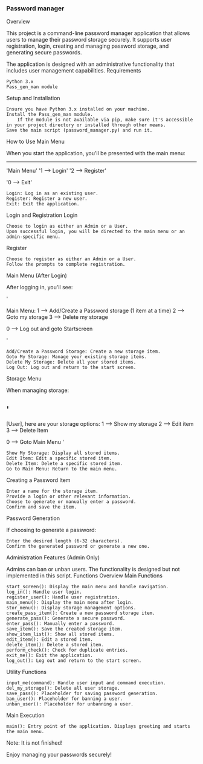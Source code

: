 ### Password manager
Overview

This project is a command-line password manager application that allows users to manage their password storage securely. It supports user registration, login, creating and managing password storage, and generating secure passwords.

The application is designed with an administrative functionality that includes user management capabilities.
Requirements

    Python 3.x
    Pass_gen_man module

Setup and Installation

    Ensure you have Python 3.x installed on your machine.
    Install the Pass_gen_man module.
        If the module is not available via pip, make sure it's accessible in your project directory or installed through other means.
    Save the main script (password_manager.py) and run it.

How to Use
Main Menu

When you start the application, you'll be presented with the main menu:


------------------------------
'Main Menu'
'1 --> Login' 
'2 --> Register' 

'0 --> Exit'



    Login: Log in as an existing user.
    Register: Register a new user.
    Exit: Exit the application.

Login and Registration
Login

    Choose to login as either an Admin or a User.
    Upon successful login, you will be directed to the main menu or an admin-specific menu.

Register

    Choose to register as either an Admin or a User.
    Follow the prompts to complete registration.

Main Menu (After Login)

After logging in, you'll see:

'

Main Menu: 
1 --> Add/Create a Password storage (1 item at a time) 
2 --> Goto my storage 
3 --> Delete my storage 

0 --> Log out and goto Startscreen

'

    Add/Create a Password Storage: Create a new storage item.
    Goto My Storage: Manage your existing storage items.
    Delete My Storage: Delete all your stored items.
    Log Out: Log out and return to the start screen.

Storage Menu

When managing storage:


'
----------------------------------------------
 [User], here are your storage options:
1 --> Show my storage
2 --> Edit item
3 --> Delete Item

0 --> Goto Main Menu
'

    Show My Storage: Display all stored items.
    Edit Item: Edit a specific stored item.
    Delete Item: Delete a specific stored item.
    Go to Main Menu: Return to the main menu.

Creating a Password Item

    Enter a name for the storage item.
    Provide a login or other relevant information.
    Choose to generate or manually enter a password.
    Confirm and save the item.

Password Generation

If choosing to generate a password:

    Enter the desired length (6-32 characters).
    Confirm the generated password or generate a new one.

Administration Features (Admin Only)

Admins can ban or unban users. The functionality is designed but not implemented in this script.
Functions Overview
Main Functions

    start_screen(): Display the main menu and handle navigation.
    log_in(): Handle user login.
    register_user(): Handle user registration.
    main_menu(): Display the main menu after login.
    stor_menu(): Display storage management options.
    create_pass_item(): Create a new password storage item.
    generate_pass(): Generate a secure password.
    enter_pass(): Manually enter a password.
    save_item(): Save the created storage item.
    show_item_list(): Show all stored items.
    edit_item(): Edit a stored item.
    delete_item(): Delete a stored item.
    perform_check(): Check for duplicate entries.
    exit_me(): Exit the application.
    log_out(): Log out and return to the start screen.

Utility Functions

    input_me(command): Handle user input and command execution.
    del_my_storage(): Delete all user storage.
    save_pass(): Placeholder for saving password generation.
    ban_user(): Placeholder for banning a user.
    unban_user(): Placeholder for unbanning a user.

Main Execution

    main(): Entry point of the application. Displays greeting and starts the main menu.

Note:
It is not finished!

Enjoy managing your passwords securely!
